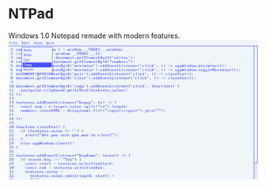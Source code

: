 # NTPad
Windows 1.0 Notepad remade with modern features.
![Screenshot](https://github.com/MatthewZenn/NTPad/raw/main/Screenshots/Screenshot.png)

